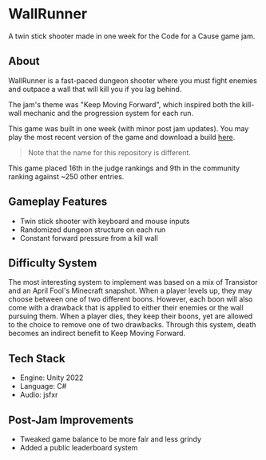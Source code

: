 # WallRunner

A twin stick shooter made in one week for the Code for a Cause game jam.

## About

WallRunner is a fast-paced dungeon shooter where you must fight enemies and outpace a wall that will kill you if you lag behind.

The jam's theme was "Keep Moving Forward", which inspired both the kill-wall mechanic and the progression system for each run.

This game was built in one week (with minor post jam updates). You may play the most recent version of the game and download a build [here](http://bit.ly/42UFdnV).
> Note that the name for this repository is different.

This game placed 16th in the judge rankings and 9th in the community ranking against ~250 other entries.

## Gameplay Features
- Twin stick shooter with keyboard and mouse inputs
- Randomized dungeon structure on each run
- Constant forward pressure from a kill wall

## Difficulty System
The most interesting system to implement was based on a mix of Transistor and an April Fool's Minecraft snapshot.
When a player levels up, they may choose between one of two different boons. However, each boon will also come with a drawback that is applied to either their enemies or the wall pursuing them.
When a player dies, they keep their boons, yet are allowed to the choice to remove one of two drawbacks.
Through this system, death becomes an indirect benefit to Keep Moving Forward.

## Tech Stack
- Engine: Unity 2022
- Language: C#
- Audio: jsfxr

## Post-Jam Improvements
- Tweaked game balance to be more fair and less grindy
- Added a public leaderboard system
